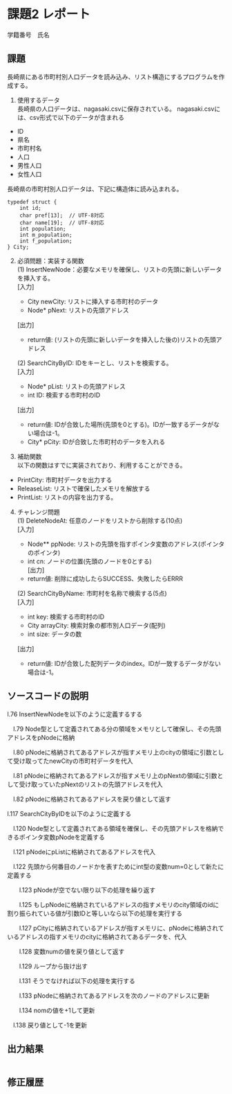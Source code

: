 # 課題2 レポート
学籍番号　氏名


## 課題
長崎県にある市町村別人口データを読み込み、リスト構造にするプログラムを作成する。

1. 使用するデータ  
長崎県の人口データは、nagasaki.csvに保存されている。
nagasaki.csvには、csv形式で以下のデータが含まれる
- ID
- 県名
- 市町村名
- 人口
- 男性人口
- 女性人口

長崎県の市町村別人口データは、下記に構造体に読み込まれる。
```
typedef struct {
    int id;
    char pref[13];  // UTF-8対応
    char name[19];  // UTF-8対応
    int population;
    int m_population;
    int f_population;
} City;
```

2. 必須問題：実装する関数  
(1) InsertNewNode：必要なメモリを確保し、リストの先頭に新しいデータを挿入する。  
    [入力]
    - City newCity: リストに挿入する市町村のデータ
    - Node* pNext: リストの先頭アドレス  

    [出力]  
    - return値: (リストの先頭に新しいデータを挿入した後の)リストの先頭アドレス

    (2) SearchCityByID: IDをキーとし、リストを検索する。  
    [入力]  
    - Node* pList: リストの先頭アドレス
    - int ID: 検索する市町村のID 
    
    [出力]  
    - return値: IDが合致した場所(先頭を0とする)。IDが一致するデータがない場合は-1。  
    - City* pCity: IDが合致した市町村のデータを入れる

3. 補助関数  
以下の関数はすでに実装されており、利用することができる。  
- PrintCity: 市町村データを出力する
- ReleaseList: リストで確保したメモリを解放する
- PrintList: リストの内容を出力する。

4. チャレンジ問題  
(1) DeleteNodeAt: 任意のノードをリストから削除する(10点)  
    [入力]  
    - Node** ppNode: リストの先頭を指すポインタ変数のアドレス(ポインタのポインタ)  
    - int cn: ノードの位置(先頭のノードを0とする)  
    [出力]  
    - return値: 削除に成功したらSUCCESS、失敗したらERRR  

    (2) SearchCityByName: 市町村を名称で検索する(5点)  
    [入力]
    - int key: 検索する市町村のID
    - City arrayCity: 検索対象の都市別人口データ(配列)
    - int size: データの数  

    [出力]  
    - return値: IDが合致した配列データのindex。IDが一致するデータがない場合は-1。

## ソースコードの説明
l.76 InsertNewNodeを以下のように定義するする

　l.79 Node型として定義されてある分の領域をメモリとして確保し、その先頭アドレスをpNodeに格納

　l.80 pNodeに格納されてあるアドレスが指すメモリ上のcityの領域に引数として受け取ってたnewCityの市町村データを代入

　l.81 pNodeに格納されてあるアドレスが指すメモリ上のpNextの領域に引数として受け取っていたpNextのリストの先頭アドレスを代入

　l.82 pNodeに格納されてあるアドレスを戻り値として返す

l.117 SearchCityByIDを以下のように定義する

　l.120 Node型として定義されてある領域を確保し、その先頭アドレスを格納できるポインタ変数pNodeを定義する

　l.121 pNodeにpListに格納されてあるアドレスを代入

　l.122 先頭から何番目のノードかを表すためにint型の変数num=0として新たに定義する

　　l.123 pNodeが空でない限り以下の処理を繰り返す

　　l.125 もしpNodeに格納されているアドレスの指すメモリのcity領域のidに割り振られている値が引数IDと等しいなら以下の処理を実行する

　　l.127 pCityに格納されているアドレスが指すメモリに、pNodeに格納されているアドレスの指すメモリのcityに格納されてあるデータを、代入

　　l.128 変数numの値を戻り値として返す

　　l.129 ループから抜け出す


　　l.131 そうでなければ以下の処理を実行する

　　l.133 pNodeに格納されてあるアドレスを次のノードのアドレスに更新

　　l.134 nomの値を+1して更新

　l.138 戻り値として-1を更新


## 出力結果

```

```

## 修正履歴


